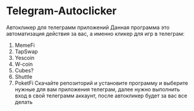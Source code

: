# Telegram-Autoclicker
Автокликер для телеграмм приложений
Данная программа это автоматизация действия за вас, а именно кликер для игр в телеграм:
1. MemeFi
2. TapSwap
3. Yescoin
4. W-coin
5. Cubes?
6. Shuttle
7. PoketFi
Скачайте репозиторий и установите программу и выберите нужные для вам приложения телеграм, далее нужно выполнить вход в свой телеграмм аккаунт, после автокликер будет за вас все делать
